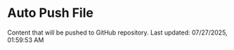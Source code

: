 # Auto Push File

Content that will be pushed to GitHub repository.
Last updated: 07/27/2025, 01:59:53 AM